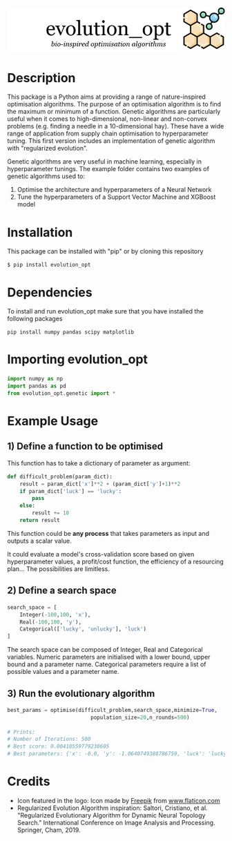 ![](https://github.com/eliottkalfon/evolution_opt/blob/master/resources/eo_logo.png)

# Description

This package is a Python aims at providing a range of nature-inspired optimisation algorithms. 
The purpose of an optimisation algorithm is to find the maximum or minimum of a function. 
Genetic algorithms are particularly useful when it comes to high-dimensional, non-linear and non-convex problems (e.g. finding a needle in a 10-dimensional hay). 
These have a wide range of application from supply chain optimisation to hyperparameter tuning.
This first version includes an implementation of genetic algorithm with "regularized evolution".

Genetic algorithms are very useful in machine learning, especially in hyperparameter tunings.
The example folder contains two examples of genetic algorithms used to:<br>
1) Optimise the architecture and hyperparameters of a Neural Network<br>
2) Tune the hyperparameters of a Support Vector Machine and XGBoost model


# Installation

This package can be installed with "pip" or by cloning this repository

    $ pip install evolution_opt
	
# Dependencies

To install and run evolution_opt make sure that you have installed the following packages

    pip install numpy pandas scipy matplotlib
	
# Importing evolution_opt

```python
import numpy as np
import pandas as pd
from evolution_opt.genetic import *
```

# Example Usage

## 1) Define a function to be optimised
    
This function has to take a dictionary of parameter as argument:
```python
def difficult_problem(param_dict):
    result = param_dict['x']**2 + (param_dict['y']+1)**2
    if param_dict['luck'] == 'lucky':
        pass
    else:
        result += 10
    return result
```
  This function could be **any process** that takes parameters as input and outputs a scalar value.
    
  It could evaluate a model's cross-validation score based on given hyperparameter values,
  a profit/cost function, the efficiency of a resourcing plan... The possibilities are limitless.
    
 ## 2) Define a search space
```python
search_space = [
    Integer(-100,100, 'x'),
    Real(-100,100, 'y'),
    Categorical(['lucky', 'unlucky'], 'luck')
]
```   
  The search space can be composed of Integer, Real and Categorical variables.
  Numeric parameters are initialised with a lower bound, upper bound and a parameter name.
  Categorical parameters require a list of possible values and a parameter name.
    
  ## 3) Run the evolutionary algorithm
```python
best_params = optimise(difficult_problem,search_space,minimize=True, 
                           population_size=20,n_rounds=500)   

# Prints:
# Number of Iterations: 500
# Best score: 0.00410559779230605
# Best parameters: {'x': -0.0, 'y': -1.0640749388786759, 'luck': 'lucky'}
```

# Credits

- Icon featured in the logo: Icon made by <a href="https://www.flaticon.com/authors/freepik" title="Freepik">Freepik</a> from <a href="https://www.flaticon.com/" title="Flaticon"> www.flaticon.com</a>
- Regularized Evolution Algorithm inspiration: Saltori, Cristiano, et al. "Regularized Evolutionary Algorithm for Dynamic Neural Topology Search." International Conference on Image Analysis and Processing. Springer, Cham, 2019.





